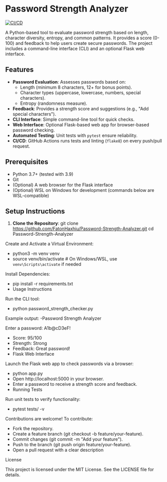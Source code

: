 # Password Strength Analyzer

[![CI/CD](https://github.com/FatonHaxhiu/Password-Strength-Analyzer/workflows/CI/CD/badge.svg)](https://github.com/FatonHaxhiu/Password-Strength-Analyzer/actions)

A Python-based tool to evaluate password strength based on length, character diversity, entropy, and common patterns. It provides a score (0-100) and feedback to help users create secure passwords. The project includes a command-line interface (CLI) and an optional Flask web interface.

## Features
- **Password Evaluation**: Assesses passwords based on:
  - Length (minimum 8 characters, 12+ for bonus points).
  - Character types (uppercase, lowercase, numbers, special characters).
  - Entropy (randomness measure).
- **Feedback**: Provides a strength score and suggestions (e.g., "Add special characters").
- **CLI Interface**: Simple command-line tool for quick checks.
- **Web Interface**: Optional Flask-based web app for browser-based password checking.
- **Automated Testing**: Unit tests with `pytest` ensure reliability.
- **CI/CD**: GitHub Actions runs tests and linting (`flake8`) on every push/pull request.

## Prerequisites
- Python 3.7+ (tested with 3.9)
- Git
- (Optional) A web browser for the Flask interface
- (Optional) WSL on Windows for development (commands below are WSL-compatible)

## Setup Instructions

1. **Clone the Repository**:
   git clone https://github.com/FatonHaxhiu/Password-Strength-Analyzer.git
   cd Password-Strength-Analyzer

Create and Activate a Virtual Environment:
- python3 -m venv venv
- source venv/bin/activate  # On Windows/WSL, use `venv\Scripts\activate` if needed

Install Dependencies:
- pip install -r requirements.txt
- Usage Instructions

Run the CLI tool:
- python password_strength_checker.py

Example output:
-Password Strength Analyzer

Enter a password: A1b@cD3eF!
- Score: 95/100
- Strength: Strong
- Feedback: Great password!
- Flask Web Interface

Launch the Flask web app to check passwords via a browser:
- python app.py
- Open http://localhost:5000 in your browser.
- Enter a password to receive a strength score and feedback.
- Running Tests

Run unit tests to verify functionality:
- pytest tests/ -v


Contributions are welcome! 
To contribute:

- Fork the repository.
- Create a feature branch (git checkout -b feature/your-feature).
- Commit changes (git commit -m "Add your feature").
- Push to the branch (git push origin feature/your-feature).
- Open a pull request with a clear description

License

This project is licensed under the MIT License. See the LICENSE file for details.

